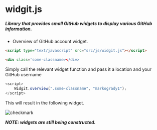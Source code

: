 # widgit.js
##### Library that provides small GitHub widgets to display various GitHub information.
- Overview of GitHub account widget.
```html
<script type="text/javascript" src="src/js/widgit.js"></script>
```
```html
<div class='some-classname></div>
```
Simply call the relevant widget function and pass it a location and your GitHub username
```javascript
<script>
    Widgit.overview(".some-classname", "markogrady1");
</script>
```
This will result in the following widget.

![checkmark]( https://github.com/markogrady1/widgit.js/raw/master/demo/overview.png)

***NOTE: widgets are still being constructed.***

